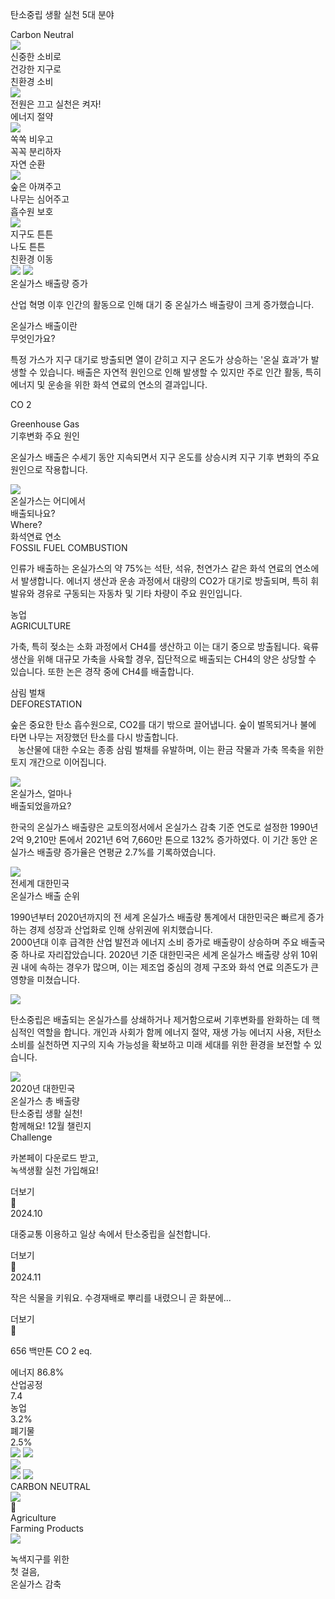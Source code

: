 <!DOCTYPE html>
<html>
  <head>
    <meta charset="utf-8" />
    <link rel="stylesheet" href="css/globals.css" />
    <link rel="stylesheet" href="css/style.css" />
  </head>
  <body>
    <div class="slide">
      <div class="div">
        <div class="overlap">
          <div class="desktop"></div>
          <div class="frame">
            <div class="overlap-group">
              <div class="div-testimonial-area"></div>
              <div class="element-png"></div>
              <p class="heading-explore">탄소중립 생활 실천 5대 분야</p>
              <div class="heading-awesome">Carbon Neutral</div>
              <div class="div-gallery-masonary">
                <div class="div-gallery-style">
                  <div class="overlap-group-2">
                    <img class="after" src="img/after-5.png" />
                    <div class="heading-link">신중한 소비로 <br />건강한 지구로</div>
                    <div class="text-wrapper">친환경 소비</div>
                  </div>
                </div>
                <div class="overlap-wrapper">
                  <div class="overlap-group-2">
                    <img class="img" src="img/after.png" />
                    <div class="heading-link-2">전원은 끄고 실천은 켜자!</div>
                    <div class="text-wrapper-2">에너지 절약</div>
                  </div>
                </div>
                <div class="overlap-group-wrapper">
                  <div class="overlap-2">
                    <div class="after-2"></div>
                    <img class="after-3" src="img/after-4.png" />
                    <div class="heading-link-fresh">쏙쏙 비우고<br />꼭꼭 분리하자</div>
                    <div class="text-wrapper-3">자연 순환</div>
                  </div>
                </div>
                <div class="div-wrapper">
                  <div class="overlap-3">
                    <div class="after-4"></div>
                    <img class="after-3" src="img/after-2.png" />
                    <div class="heading-link-fresh-2">숲은 아껴주고<br />나무는 심어주고</div>
                    <div class="text-wrapper-4">흡수원 보호</div>
                  </div>
                </div>
                <div class="div-gallery-style-2">
                  <div class="overlap-4">
                    <div class="after-5"></div>
                    <img class="after-3" src="img/after-3.png" />
                    <div class="heading-link-3">지구도 튼튼<br />나도 튼튼</div>
                    <div class="text-wrapper-5">친환경 이동</div>
                  </div>
                </div>
              </div>
            </div>
          </div>
          <img class="rectangle" src="img/rectangle-19.png" />
          <img class="rectangle-2" src="img/rectangle-18.png" />
          <div class="rectangle-3"></div>
          <div class="div-2">
            <div class="overlap-5">
              <div class="overlap-6">
                <div class="overlap-7">
                  <div class="element-jpg"></div>
                  <div class="list-item">
                    <div class="element-png-2"></div>
                    <div class="heading">온실가스 배출량 증가</div>
                    <p class="p">산업 혁명 이후 인간의 활동으로 인해 대기 중 온실가스 배출량이 크게 증가했습니다.</p>
                  </div>
                </div>
                <div class="heading-2">온실가스 배출이란<br />무엇인가요?</div>
                <p class="text-wrapper-6">
                  특정 가스가 지구 대기로 방출되면 열이 갇히고 지구 온도가 상승하는 &#39;온실 효과&#39;가 발생할 수
                  있습니다. 배출은 자연적 원인으로 인해 발생할 수 있지만 주로 인간 활동, 특히 에너지 및 운송을 위한 화석
                  연료의 연소의 결과입니다.
                </p>
                <div class="div-counter">
                  <p class="co"><span class="span">CO</span> <span class="text-wrapper-7">2</span></p>
                </div>
              </div>
              <div class="text-wrapper-8">Greenhouse Gas</div>
              <div class="list-item-2">
                <div class="element-png-3"></div>
                <div class="heading-top">기후변화 주요 원인</div>
                <p class="text-wrapper-9">
                  온실가스 배출은 수세기 동안 지속되면서 지구 온도를 상승시켜 지구 기후 변화의 주요 원인으로 작용합니다.
                </p>
              </div>
            </div>
          </div>
          <div class="div-3">
            <div class="overlap-8">
              <img class="div-shape-right-top" src="img/div-shape-right-top.png" />
              <div class="div-container">
                <div class="heading-currently">온실가스는 어디에서<br />배출되나요?</div>
                <div class="heading-what-we-do">Where?</div>
                <div class="div-service-style">
                  <div class="overlap-group-3">
                    <div class="element-png-wrapper"><div class="element-png-4"></div></div>
                    <div class="heading-link-4">화석연료 연소</div>
                    <div class="heading-link-5">FOSSIL FUEL COMBUSTION</div>
                    <p class="text-wrapper-10">
                      인류가 배출하는 온실가스의 약 75%는 석탄, 석유, 천연가스 같은 화석 연료의 연소에서 발생합니다.
                      에너지 생산과 운송 과정에서 대량의 CO2가 대기로 방출되며, 특히 휘발유와 경유로 구동되는 자동차 및
                      기타 차량이 주요 원인입니다.
                    </p>
                  </div>
                </div>
                <div class="div-service-style-2">
                  <div class="overlap-9">
                    <div class="element-png-5"></div>
                    <div class="heading-link-fresh-3">농업</div>
                    <div class="heading-link-6">AGRICULTURE</div>
                    <p class="text-wrapper-11">
                      가축, 특히 젖소는 소화 과정에서 CH4를 생산하고 이는 대기 중으로 방출됩니다. 육류 생산을 위해
                      대규모 가축을 사육할 경우, 집단적으로 배출되는 CH4의 양은 상당할 수 있습니다. 또한 논은 경작 중에
                      CH4를 배출합니다.
                    </p>
                  </div>
                </div>
                <div class="div-service-style-3">
                  <div class="overlap-10">
                    <div class="element-png-6"></div>
                    <div class="heading-link-dairy">삼림 벌채</div>
                    <div class="heading-link-7">DEFORESTATION</div>
                    <p class="co-2">
                      숲은 중요한 탄소 흡수원으로, CO2를 대기 밖으로 끌어냅니다. 숲이 벌목되거나 불에 타면 나무는
                      저장했던 탄소를 다시 방출합니다. <br />&nbsp;&nbsp; 농산물에 대한 수요는 종종 삼림 벌채를
                      유발하며, 이는 환금 작물과 가축 목축을 위한 토지 개간으로 이어집니다.
                    </p>
                  </div>
                </div>
              </div>
            </div>
          </div>
          <div class="div-4">
            <div class="overlap-11">
              <div class="div-wrapper-YTP">
                <div class="iframe">
                  <div class="youtube-video-player"><div class="image"></div></div>
                </div>
              </div>
              <img class="div-shape-top-center" src="img/div-shape-top-center.png" />
              <div class="div-benifit-items">
                <div class="heading-3">온실가스, 얼마나<br />배출되었을까요?</div>
                <p class="text-wrapper-12">
                  한국의 온실가스 배출량은 교토의정서에서 온실가스 감축 기준 연도로 설정한 1990년 2억 9,210만 톤에서
                  2021년 6억 7,660만 톤으로 132% 증가하였다. 이 기간 동안 온실가스 배출량 증가율은 연평균 2.7%를
                  기록하였습니다.
                </p>
              </div>
            </div>
          </div>
          <img class="world-map" src="img/world-map-png28-2.png" />
          <div class="rectangle-4">
            <div class="overlap-12">
              <div class="heading-organic">전세계 대한민국<br />온실가스 배출 순위</div>
              <p class="element">
                1990년부터 2020년까지의 전 세계 온실가스 배출량 통계에서 대한민국은 빠르게 증가하는 경제 성장과 산업화로
                인해 상위권에 위치했습니다.<br />
                2000년대 이후 급격한 산업 발전과 에너지 소비 증가로 배출량이 상승하며 주요 배출국 중 하나로
                자리잡았습니다. 2020년 기준 대한민국은 세계 온실가스 배출량 상위 10위권 내에 속하는 경우가 많으며, 이는
                제조업 중심의 경제 구조와 화석 연료 의존도가 큰 영향을 미쳤습니다.
              </p>
            </div>
          </div>
          <div class="elements"><img class="div-elementor" src="img/div-elementor-repeater-item-5887cc6.png" /></div>
          <p class="text-wrapper-13">
            탄소중립은 배출되는 온실가스를 상쇄하거나 제거함으로써 기후변화를 완화하는 데 핵심적인 역할을 합니다. 개인과
            사회가 함께 에너지 절약, 재생 가능 에너지 사용, 저탄소 소비를 실천하면 지구의 지속 가능성을 확보하고 미래
            세대를 위한 환경을 보전할 수 있습니다.
          </p>
          <img class="ellipse" src="img/ellipse-8.png" />
          <div class="heading-organic-2">2020년 대한민국<br />온실가스 총 배출량</div>
          <div class="heading-organic-3">탄소중립 생활 실천!</div>
          <div class="link-png"></div>
          <div class="text">함께해요! 12월 챌린지</div>
          <div class="text-2">Challenge</div>
          <div class="text-3">
            <div class="overlap-13">
              <div class="after-6"></div>
              <p class="heading-link-8">카본페이 다운로드 받고,<br />녹색생활 실천 가입해요!</p>
              <div class="link-continue">더보기</div>
              <div class="symbol"></div>
            </div>
          </div>
          <div class="text-4">
            <div class="overlap-14">
              <div class="link-jpg"></div>
              <div class="div-date">
                <div class="span-2"><div class="text-wrapper-14">2024.10</div></div>
              </div>
            </div>
            <p class="heading-link-9">대중교통 이용하고 일상 속에서 탄소중립을 실천합니다.</p>
            <div class="link-continue-2">더보기</div>
          </div>
          <div class="symbol-2"></div>
          <div class="text-5">
            <div class="overlap-14">
              <div class="link-jpg-2"></div>
              <div class="span-wrapper">
                <div class="span-2"><div class="text-wrapper-14">2024.11</div></div>
              </div>
            </div>
            <p class="heading-link-10">작은 식물을 키워요. 수경재배로 뿌리를 내렸으니 곧 화분에...</p>
            <div class="overlap-15">
              <div class="link-continue-3">더보기</div>
              <div class="symbol-3"></div>
            </div>
          </div>
          <div class="group">
            <div class="overlap-16">
              <p class="heading-featured">
                <span class="text-wrapper-15">656 백만톤 CO</span>
                <span class="text-wrapper-16">2</span>
                <span class="text-wrapper-15">eq.</span>
              </p>
              <div class="group-2">
                <div class="overlap-group-4">
                  <div class="heading-featured-2">에너지 86.8%</div>
                  <div class="heading-featured-3">산업공정<br />7.4</div>
                  <div class="heading-featured-4">농업<br />3.2%</div>
                  <div class="heading-featured-5">폐기물<br />2.5%</div>
                  <img class="vector" src="img/vector-4.svg" />
                  <img class="vector-2" src="img/vector-5.svg" />
                </div>
              </div>
              <img class="vector-3" src="img/vector-6.svg" />
            </div>
          </div>
          <img class="bg-style" src="img/bg-style.png" />
          <img class="ellipse-2" src="img/ellipse-627.svg" />
          <div class="context"><div class="carbon-neutral">CARBON NEUTRAL</div></div>
          <img class="ellipse-3" src="img/ellipse-626.png" />
          <div class="frame-2">
            <div class="overlap-17">
              <div class="line-webp"></div>
              <div class="line-webp-2"></div>
              <div class="section">
                <div class="partner-webp"></div>
                <div class="partner-webp-2"></div>
                <div class="partner-webp-3"></div>
                <div class="partner-webp-4"></div>
                <div class="partner-webp-5"></div>
              </div>
            </div>
          </div>
        </div>
        <div class="nav">
          <div class="group-wrapper">
            <div class="group-3">
              <div class="overlap-18">
                <div class="symbol-4"></div>
                <div class="heading-strong">Agriculture<br />Farming Products</div>
                <div class="div-banner-thumb">
                  <div class="overlap-group-5">
                    <img class="rectangle-5" src="img/rectangle-2.png" />
                    <div class="rectangle-6"></div>
                    <p class="div-5">
                      <span class="text-wrapper-17">녹색지구를 위한<br />첫 걸음,<br /></span>
                      <span class="text-wrapper-18">온실가스 감축</span>
                    </p>
                  </div>
                </div>
              </div>
            </div>
          </div>
        </div>
      </div>
    </div>
  </body>
</html>


